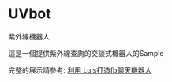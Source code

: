 # UVbot
紫外線機器人

這是一個提供紫外線查詢的交談式機器人的Sample

完整的展示請參考: 
[利用 Luis打造fb聊天機器人](https://www.slideshare.net/johnsongau/luisfb "Fb bot")

